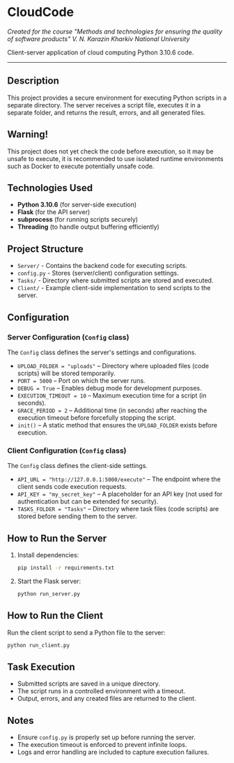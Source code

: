 # CloudCode

_Created for the course "Methods and technologies for ensuring the quality of software products" V. N. Karazin Kharkiv National University_

Client-server application of cloud computing Python 3.10.6 code.

---

## Description

This project provides a secure environment for executing Python scripts in a separate directory. The server receives a script file, executes it in a separate folder, and returns the result, errors, and all generated files.

## Warning!

This project does not yet check the code before execution, so it may be unsafe to execute, it is recommended to use isolated runtime environments such as Docker to execute potentially unsafe code.

## Technologies Used

-   **Python 3.10.6** (for server-side execution)
-   **Flask** (for the API server)
-   **subprocess** (for running scripts securely)
-   **Threading** (to handle output buffering efficiently)

## Project Structure

-   `Server/` - Contains the backend code for executing scripts.
-   `config.py` - Stores (server/client) configuration settings.
-   `Tasks/` - Directory where submitted scripts are stored and executed.
-   `Client/` - Example client-side implementation to send scripts to the server.

## Configuration

### **Server Configuration (`Config` class)**

The `Config` class defines the server's settings and configurations.

-   `UPLOAD_FOLDER = "uploads"` – Directory where uploaded files (code scripts) will be stored temporarily.
-   `PORT = 5000` – Port on which the server runs.
-   `DEBUG = True` – Enables debug mode for development purposes.
-   `EXECUTION_TIMEOUT = 10` – Maximum execution time for a script (in seconds).
-   `GRACE_PERIOD = 2` – Additional time (in seconds) after reaching the execution timeout before forcefully stopping the script.
-   `init()` – A static method that ensures the `UPLOAD_FOLDER` exists before execution.

### **Client Configuration (`Config` class)**

The `Config` class defines the client-side settings.

-   `API_URL = "http://127.0.0.1:5000/execute"` – The endpoint where the client sends code execution requests.
-   `API_KEY = "my_secret_key"` – A placeholder for an API key (not used for authentication but can be extended for security).
-   `TASKS_FOLDER = "Tasks"` – Directory where task files (code scripts) are stored before sending them to the server.

## How to Run the Server

1. Install dependencies:
    ```sh
    pip install -r requirements.txt
    ```
2. Start the Flask server:
    ```sh
    python run_server.py
    ```

## How to Run the Client

Run the client script to send a Python file to the server:

```sh
python run_client.py
```

## Task Execution

-   Submitted scripts are saved in a unique directory.
-   The script runs in a controlled environment with a timeout.
-   Output, errors, and any created files are returned to the client.

## Notes

-   Ensure `config.py` is properly set up before running the server.
-   The execution timeout is enforced to prevent infinite loops.
-   Logs and error handling are included to capture execution failures.
